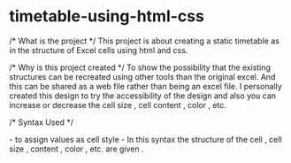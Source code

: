 # timetable-using-html-css

/* What is the project */
This project is about creating a static timetable as in the structure of Excel cells using html and css.

/* Why is this project created */
To show the possibility that the existing structures can be recreated using other tools than the original excel. 
And this can be shared as a web file rather than being an excel file.
I personally created this design to try the accessibility of the design and also you can increase or decrease the cell size , cell content , color , etc.

/* Syntax Used */
<td> - to assign values as cell style
<tr> - In this syntax the structure of the cell , cell size , content , color , etc. are given .
